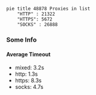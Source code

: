 
```mermaid
pie title 48878 Proxies in list
    "HTTP" : 21322
    "HTTPS": 5672
    "SOCKS" : 26888
```

### Some Info
#### Average Timeout

- mixed: 3.2s
- http: 1.3s
- https: 8.3s
- socks: 4.7s